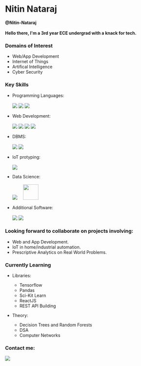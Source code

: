 # Nitin Nataraj
**@Nitin-Nataraj**
<br>
<br>
**__Hello there, I'm a 3rd year ECE undergrad with a knack for tech.__**
<br>

### Domains of Interest
   + Web/App Development
   + Internet of Things
   + Artifical Intelligence
   + Cyber Security
   
### Key Skills 
   + Programming Languages: <br><br>
     <img src="https://img.icons8.com/color/50/000000/c-plus-plus-logo.png"/>
     <img src="https://img.icons8.com/color/48/000000/python--v1.png"/>
     <img src="https://img.icons8.com/color/50/000000/java-coffee-cup-logo--v1.png"/>
     
   + Web Development: <br><br>
     <img src="https://img.icons8.com/color/48/000000/html-5.png"/>
     <img src="https://img.icons8.com/color/48/000000/css3.png"/>
     <img src="https://img.icons8.com/color/48/000000/bootstrap.png"/>
     <img src="https://img.icons8.com/color/48/000000/javascript--v1.png"/>
     
   + DBMS:<br><br>
    <img src="https://img.icons8.com/color/48/000000/mysql-logo.png"/>
    <img src="https://img.icons8.com/color/48/000000/mongodb.png"/>
   
   + IoT protyping: <br><br>
     <img src="https://img.icons8.com/fluency/48/000000/arduino.png"/>
   
   + Data Science: <br><br>
     <img src="https://img.icons8.com/fluency/48/000000/matlab.png"/>
     &nbsp;&nbsp;&nbsp;&nbsp;<img src="https://www.r-project.org/Rlogo.png" height="50px">
     
   + Additional Software: <br><br>
     <img src="https://img.icons8.com/fluency/48/000000/adobe-photoshop.png"/>
     <img src="https://img.icons8.com/color/48/000000/adobe-premiere-pro--v1.png"/>  


### Looking forward to collaborate on projects involving:
   +  Web and App Development.
   +  IoT in home/industrial automation.
   +  Prescriptive Analytics on Real World Problems.

### Currently Learning
   + Libraries:
      - Tensorflow
      - Pandas
      - Sci-Kit Learn
      - ReactJS
      - REST API Building

   + Theory:
      - Decision Trees and Random Forests 
      - DSA
      - Computer Networks

 

### Contact me:
   [<img src="https://img.icons8.com/color/50/000000/linkedin.png"/>](https://www.linkedin.com/in/nitin-nataraj/)
   


<!---
<a href="https://icons8.com/icon/GPfHz0SM85FX/java">Java icon by Icons8</a>
--->
